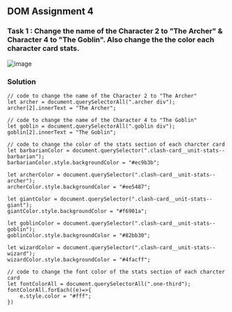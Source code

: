 ## DOM Assignment 4

### Task 1 : Change the name of the Character 2 to "The Archer" & Character 4 to "The Goblin". Also change the the color each character card stats.

![image](https://user-images.githubusercontent.com/48837703/215792352-f896fa94-e64f-4c75-838f-01b100d3002c.png)

### Solution

```
// code to change the name of the Character 2 to "The Archer"
let archer = document.querySelectorAll(".archer div");
archer[2].innerText = "The Archer";

// code to change the name of the Character 4 to "The Goblin"
let goblin = document.querySelectorAll(".goblin div");
goblin[2].innerText = "The Goblin";

// code to change the color of the stats section of each charcter card
let barbarianColor = document.querySelector(".clash-card__unit-stats--barbarian");
barbarianColor.style.backgroundColor = "#ec9b3b";

let archerColor = document.querySelector(".clash-card__unit-stats--archer");
archerColor.style.backgroundColor = "#ee5487";

let giantColor = document.querySelector(".clash-card__unit-stats--giant");
giantColor.style.backgroundColor = "#f6901a";

let goblinColor = document.querySelector(".clash-card__unit-stats--goblin");
goblinColor.style.backgroundColor = "#82bb30";

let wizardColor = document.querySelector(".clash-card__unit-stats--wizard");
wizardColor.style.backgroundColor = "#4facff";

// code to change the font color of the stats section of each charcter card
let fontColorAll = document.querySelectorAll(".one-third");
fontColorAll.forEach((e)=>{
    e.style.color = "#fff";
})
```
